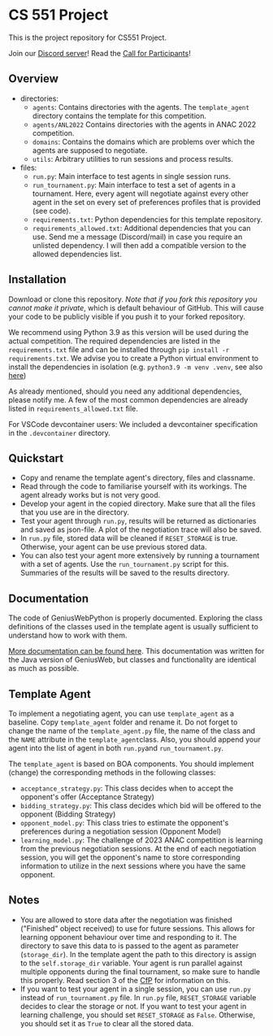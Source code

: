 # CS 551 Project

This is the project repository for CS551 Project.

Join our [Discord server](https://discord.gg/qvXK3DJTuz)!
Read the [Call for Participants](https://github.com/aniltrue/OzU_GeniusWeb/blob/master/docs/Automated_Negotiation_League_2023.pdf)!

## Overview
- directories:
    - `agents`: Contains directories with the agents. The `template_agent` directory contains the template for this competition.
    - `agents/ANL2022` Contains directories with the agents in ANAC 2022 competition.
    - `domains`: Contains the domains which are problems over which the agents are supposed to negotiate.
    - `utils`: Arbitrary utilities to run sessions and process results.
- files:
    - `run.py`: Main interface to test agents in single session runs.
    - `run_tournament.py`: Main interface to test a set of agents in a tournament. Here, every agent will negotiate against every other agent in the set on every set of preferences profiles that is provided (see code).
    - `requirements.txt`: Python dependencies for this template repository.
    - `requirements_allowed.txt`: Additional dependencies that you can use. Send me a message (Discord/mail) in case you require an unlisted dependency. I will then add a compatible version to the allowed dependencies list.

## Installation
Download or clone this repository. *Note that if you fork this repository you cannot make it private*, which is default behaviour of GitHub. This will cause your code to be publicly visible if you push it to your forked repository.

We recommend using Python 3.9 as this version will be used during the actual competition. The required dependencies are listed in the `requirements.txt` file and can be installed through `pip install -r requirements.txt`. We advise you to create a Python virtual environment to install the dependencies in isolation (e.g. `python3.9 -m venv .venv`, see also [here](https://packaging.python.org/en/latest/guides/installing-using-pip-and-virtual-environments/#creating-a-virtual-environment))

As already mentioned, should you need any additional dependencies, please notify me. A few of the most common dependencies are already listed in `requirements_allowed.txt` file. 

For VSCode devcontainer users: We included a devcontainer specification in the `.devcontainer` directory.

## Quickstart
- Copy and rename the template agent's directory, files and classname.
- Read through the code to familiarise yourself with its workings. The agent already works but is not very good.
- Develop your agent in the copied directory. Make sure that all the files that you use are in the directory.
- Test your agent through `run.py`, results will be returned as dictionaries and saved as json-file. A plot of the negotiation trace will also be saved.
- In `run.py` file, stored data will be cleaned if `RESET_STORAGE` is true. Otherwise, your agent can be use previous stored data.
- You can also test your agent more extensively by running a tournament with a set of agents. Use the `run_tournament.py` script for this. Summaries of the results will be saved to the results directory.

## Documentation
The code of GeniusWebPython is properly documented. Exploring the class definitions of the classes used in the template agent is usually sufficient to understand how to work with them.

[More documentation can be found here](https://tracinsy.ewi.tudelft.nl/pubtrac/GeniusWebPython/wiki/WikiStart). This documentation was written for the Java version of GeniusWeb, but classes and functionality are identical as much as possible.


## Template Agent
To implement a negotiating agent, you can use `template_agent` as a baseline. Copy `template_agent` folder and rename it. Do not forget to change the name of the `template_agent.py` file, the name of the class and the `NAME` attribute in the `template_agent`class. Also, you should append your agent into the list of agent in both `run.py`and `run_tournament.py`. 

The `template_agent` is based on BOA components. You should implement (change) the corresponding methods in the following classes:

- `acceptance_strategy.py`: This class decides when to accept the opponent's offer (Acceptance Strategy)
- `bidding_strategy.py`: This class decides which bid will be offered to the opponent (Bidding Strategy)
- `opponent_model.py`: This class tries to estimate the opponent's preferences during a negotiation session (Opponent Model)
- `learning_model.py`: The challenge of 2023 ANAC competition is learning from the previous negotiation sessions. At the end of each negotiation session, you will get the opponent's name to store corresponding information to utilize in the next sessions where you have the same opponent.

## Notes
- You are allowed to store data after the negotiation was finished ("Finished" object received) to use for future sessions. This allows for learning opponent behaviour over time and responding to it. The directory to save this data to is passed to the agent as parameter (`storage_dir`). In the template agent the path to this directory is assign to the `self.storage_dir` variable. Your agent is run parallel against multiple opponents during the final tournament, so make sure to handle this properly. Read section 3 of the [CfP](https://github.com/aniltrue/OzU_GeniusWeb/blob/master/docs/Automated_Negotiation_League_2023.pdf) for information on this.
- If you want to test your agent in a single session, you can use `run.py` instead of `run_tournament.py` file. In `run.py` file, `RESET_STORAGE` variable decides to clear the storage or not. If you want to test your agent in learning challenge, you should set `RESET_STORAGE` as `False`. Otherwise, you should set it as `True` to clear all the stored data.
